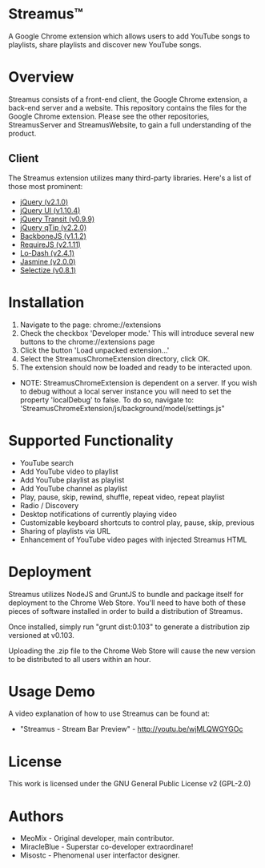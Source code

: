 Streamus™
=========

A Google Chrome extension which allows users to add YouTube songs to playlists, share playlists and discover new YouTube songs.

Overview
========

Streamus consists of a front-end client, the Google Chrome extension, a back-end server and a website. This repository contains the files for the Google Chrome extension. Please see the other repositories, StreamusServer and StreamusWebsite, to gain a full understanding of the product.

Client
------

The Streamus extension utilizes many third-party libraries. Here's a list of those most prominent: 

* [jQuery (v2.1.0)](http://jquery.com/)
* [jQuery UI (v1.10.4)](http://jqueryui.com/)
* [jQuery Transit (v0.9.9)](http://ricostacruz.com/jquery.transit/)
* [jQuery qTip (v2.2.0)](http://qtip2.com/)
* [BackboneJS (v1.1.2)](http://backbonejs.org/)
* [RequireJS (v2.1.11)](http://requirejs.org/)
* [Lo-Dash (v2.4.1)](http://lodash.com/)
* [Jasmine (v2.0.0)](http://jasmine.github.io/)
* [Selectize (v0.8.1)](http://brianreavis.github.io/selectize.js/)

Installation
========

1. Navigate to the page: chrome://extensions
2. Check the checkbox 'Developer mode.' This will introduce several new buttons to the chrome://extensions page
3. Click the button 'Load unpacked extension...'
4. Select the StreamusChromeExtension directory, click OK.
5. The extension should now be loaded and ready to be interacted upon.

* NOTE: StreamusChromeExtension is dependent on a server. If you wish to debug without a local server instance you will need to set the property 'localDebug' to false. To do so, navigate to: 'StreamusChromeExtension/js/background/model/settings.js"

Supported Functionality
========

* YouTube search
* Add YouTube video to playlist
* Add YouTube playlist as playlist
* Add YouTube channel as playlist
* Play, pause, skip, rewind, shuffle, repeat video, repeat playlist
* Radio / Discovery
* Desktop notifications of currently playing video
* Customizable keyboard shortcuts to control play, pause, skip, previous
* Sharing of playlists via URL
* Enhancement of YouTube video pages with injected Streamus HTML

Deployment
========

Streamus utilizes NodeJS and GruntJS to bundle and package itself for deployment to the Chrome Web Store. You'll need to have both of these pieces of software installed in order to build a distribution of Streamus.

Once installed, simply run "grunt dist:0.103" to generate a distribution zip versioned at v0.103. 

Uploading the .zip file to the Chrome Web Store will cause the new version to be distributed to all users within an hour.
 
Usage Demo
========

A video explanation of how to use Streamus can be found at:
* "Streamus - Stream Bar Preview" - http://youtu.be/wjMLQWGYGOc

License
=======
This work is licensed under the GNU General Public License v2 (GPL-2.0)

Authors
=======

* MeoMix - Original developer, main contributor.
* MiracleBlue - Superstar co-developer extraordinare!
* Misostc - Phenomenal user interfactor designer.
